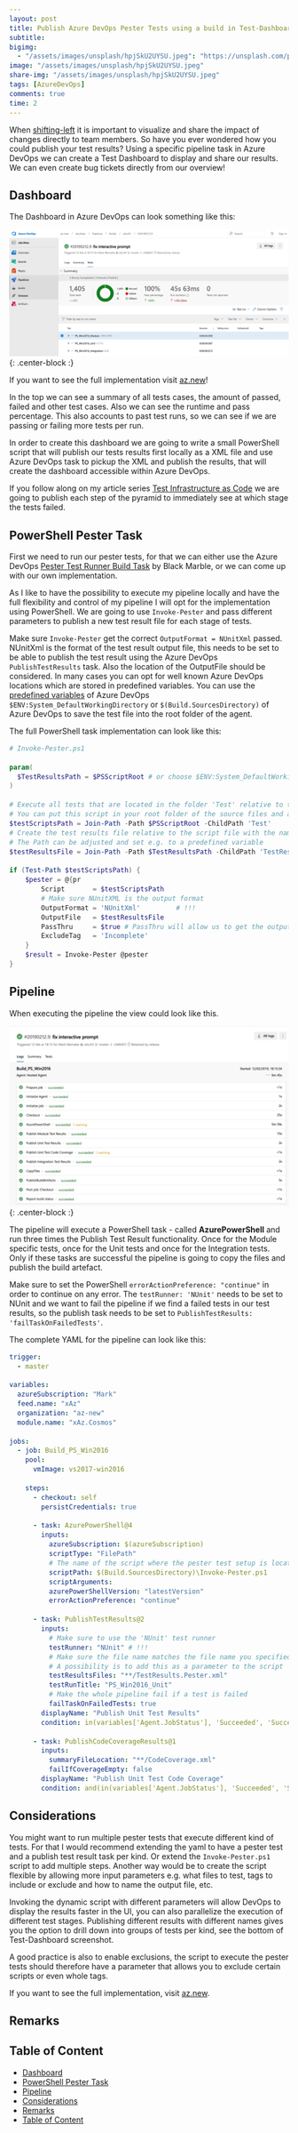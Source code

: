 ```yaml
---
layout: post
title: Publish Azure DevOps Pester Tests using a build in Test-Dashboard
subtitle:
bigimg:
  - "/assets/images/unsplash/hpjSkU2UYSU.jpeg": "https://unsplash.com/photos/hpjSkU2UYSU"
image: "/assets/images/unsplash/hpjSkU2UYSU.jpeg"
share-img: "/assets/images/unsplash/hpjSkU2UYSU.jpeg"
tags: [AzureDevOps]
comments: true
time: 2
---
```


When [shifting-left](https://docs.microsoft.com/en-us/azure/devops/learn/devops-at-microsoft/shift-left-make-testing-fast-reliable) it is important to visualize and share the impact of changes directly to team members.
So have you ever wondered how you could publish your test results?
Using a specific pipeline task in Azure DevOps we can create a Test Dashboard to display and share our results. We can even create bug tickets directly from our overview!

## Dashboard

The Dashboard in Azure DevOps can look something like this:

![Test Results](/img/posts/2000-01-01-Azure-DevOps-Test-Dashboard/test-results.png){: .center-block :}

If you want to see the full implementation visit [az.new](https://dev.azure.com/az-new/xAz.New/_build/results?buildId=71&view=ms.vss-test-web.build-test-results-tab)!

In the top we can see a summary of all tests cases, the amount of passed, failed and other test cases. Also we can see the runtime and pass percentage. This also accounts to past test runs, so we can see if we are passing or failing more tests per run.

In order to create this dashboard we are going to write a small PowerShell script that will publish our tests results first locally as a XML file and use Azure DevOps task to pickup the XML and publish the results, that will create the dashboard accessible within Azure DevOps.

If you follow along on my article series [Test Infrastructure  as Code](https://markwarneke.me/2019-08-14-test-infrastructure-as-code/) we are going to publish each step of the pyramid to immediately see at which stage the tests failed.

## PowerShell Pester Task

First we need to run our pester tests, for that we can either use the Azure DevOps [Pester Test Runner Build Task](https://marketplace.visualstudio.com/items?itemName=richardfennellBM.BM-VSTS-PesterRunner-Task) by Black Marble, or we can come up with our own implementation.

As I like to have the possibility to execute my pipeline locally and have the full flexibility and control of my pipeline I will opt for the implementation using PowerShell.
We are going to use `Invoke-Pester` and pass different parameters to publish a new test result file for each stage of tests.

Make sure `Invoke-Pester` get the correct `OutputFormat = NUnitXml` passed.
NUnitXml is the format of the test result output file, this needs to be set to be able to publish the test result using the Azure DevOps `PublishTestResults` task.
Also the location of the OutputFile should be considered. In many cases you can opt for well known Azure DevOps locations which are stored in predefined variables.
You can use the [predefined variables](https://docs.microsoft.com/en-us/azure/devops/pipelines/build/variables?view=azure-devops&tabs=yaml) of Azure DevOps `$ENV:System_DefaultWorkingDirectory` or `$(Build.SourcesDirectory)` of Azure DevOps to save the test file into the root folder of the agent.

The full PowerShell task implementation can look like this:

```powershell
# Invoke-Pester.ps1

param(
  $TestResultsPath = $PSScriptRoot # or choose $ENV:System_DefaultWorkingDirectory
)

# Execute all tests that are located in the folder 'Test' relative to the script file.
# You can put this script in your root folder of the source files and adjust the ChildPath accordingly.
$testScriptsPath = Join-Path -Path $PSScriptRoot -ChildPath 'Test'
# Create the test results file relative to the script file with the name 'TestResults.Pester.xml'
# The Path can be adjusted and set e.g. to a predefined variable
$testResultsFile = Join-Path -Path $TestResultsPath -ChildPath 'TestResults.Pester.xml'

if (Test-Path $testScriptsPath) {
    $pester = @{pr
        Script       = $testScriptsPath
        # Make sure NUnitXML is the output format
        OutputFormat = 'NUnitXml'         # !!!
        OutputFile   = $testResultsFile
        PassThru     = $true # PassThru will allow us to get the output the invoke-pester as an object
        ExcludeTag   = 'Incomplete'
    }
    $result = Invoke-Pester @pester
}
```

## Pipeline

When executing the pipeline the view could look like this.

![Azure DevOps Logs](/img/posts/2000-01-01-Azure-DevOps-Test-Dashboard/azuredevops-logs.jpg){: .center-block :}

The pipeline will execute a PowerShell task - called **AzurePowerShell** and run three times the Publish Test Result functionality.
Once for the Module specific tests, once for the Unit tests and once for the Integration tests.
Only if these tasks are successful the pipeline is going to copy the files and publish the build artefact.

Make sure to set the PowerShell `errorActionPreference: "continue"` in order to continue on any error.
The `testRunner: 'NUnit'` needs to be set to NUnit and we want to fail the pipeline if we find a failed tests in our test results, so the publish task needs to be set to `PublishTestResults: 'failTaskOnFailedTests'`.

The complete YAML for the pipeline can look like this:

```yaml
trigger:
  - master

variables:
  azureSubscription: "Mark"
  feed.name: "xAz"
  organization: "az-new"
  module.name: "xAz.Cosmos"

jobs:
  - job: Build_PS_Win2016
    pool:
      vmImage: vs2017-win2016

    steps:
      - checkout: self
        persistCredentials: true

      - task: AzurePowerShell@4
        inputs:
          azureSubscription: $(azureSubscription)
          scriptType: "FilePath"
          # The name of the script where the pester test setup is located
          scriptPath: $(Build.SourcesDirectory)\Invoke-Pester.ps1
          scriptArguments:
          azurePowerShellVersion: "latestVersion"
          errorActionPreference: "continue"

      - task: PublishTestResults@2
        inputs:
          # Make sure to use the 'NUnit' test runner
          testRunner: "NUnit" # !!!
          # Make sure the file name matches the file name you specified in the Invoke-Pester.ps1 script.
          # A possibility is to add this as a parameter to the script
          testResultsFiles: "**/TestResults.Pester.xml"
          testRunTitle: "PS_Win2016_Unit"
          # Make the whole pipeline fail if a test is failed
          failTaskOnFailedTests: true
        displayName: "Publish Unit Test Results"
        condition: in(variables['Agent.JobStatus'], 'Succeeded', 'SucceededWithIssues', 'Failed')

      - task: PublishCodeCoverageResults@1
        inputs:
          summaryFileLocation: "**/CodeCoverage.xml"
          failIfCoverageEmpty: false
        displayName: "Publish Unit Test Code Coverage"
        condition: and(in(variables['Agent.JobStatus'], 'Succeeded', 'SucceededWithIssues', 'Failed'), eq(variables['System.PullRequest.IsFork'], false))
```

## Considerations

You might want to run multiple pester tests that execute different kind of tests.
For that I would recommend extending the yaml to have a pester test and a publish test result task per kind.
Or extend the `Invoke-Pester.ps1` script to add multiple steps. Another way would be to create the script flexible by allowing more input parameters e.g. what files to test, tags to include or exclude and  how to name the output file, etc.

Invoking the dynamic script with different parameters will allow DevOps to display the results faster in the UI, you can also parallelize the execution of different test stages.
Publishing different results with different names gives you the option to drill down into groups of tests per kind, see the bottom of Test-Dashboard screenshot.

A good practice is also to enable exclusions, the script to execute the pester tests should therefore have a parameter that allows you to exclude certain scripts or even whole tags.

If you want to see the full implementation, visit [az.new](https://dev.azure.com/az-new/xAz.New/_build/results?buildId=71&view=ms.vss-test-web.build-test-results-tab).

## Remarks

## Table of Content

- [Dashboard](#dashboard)
- [PowerShell Pester Task](#powershell-pester-task)
- [Pipeline](#pipeline)
- [Considerations](#considerations)
- [Remarks](#remarks)
- [Table of Content](#table-of-content)
